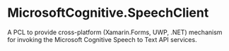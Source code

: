 # MicrosoftCognitive.SpeechClient
A PCL to provide cross-platform (Xamarin.Forms, UWP, .NET) mechanism for invoking the Microsoft Cognitive Speech to Text API services.
